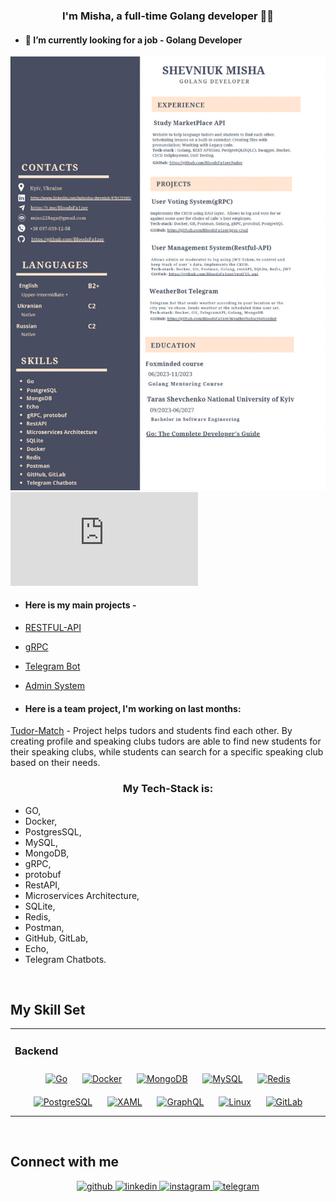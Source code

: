 ### <div align="center">I'm Misha, a full-time Golang developer 👨‍💻</div>  
  

- #### 🔭 I’m currently looking for a job - Golang Developer  
  

![](https://github.com/BloodsFa1zer/BloodsFa1zer/blob/main/CV_Photo.jpg)  
![CV](https://github.com/BloodsFa1zer/BloodsFa1zer/blob/main/CV_Misha_Shevniuk_GO_Developer.pdf)
  

- #### Here is my main projects -   
  

- [RESTFUL-API](https://github.com/BloodsFa1zer/restFUL-api)  
  

- [gRPC](https://github.com/BloodsFa1zer/grpc-crud)  
  

- [Telegram Bot](https://github.com/BloodsFa1zer/WeatherSubscriptionBot)  
  

- [Admin System](https://github.com/BloodsFa1zer/adminSystem)  
  

- #### Here is a team project, I'm working on last months:
[Tudor-Match](https://github.com/BloodsFa1zer/tudor) - 
Project helps tudors and students find each other. By creating profile and speaking clubs tudors are able to find new students for their speaking clubs, while students can search for a specific speaking club based on their needs.  
  

### <div align="center">My Tech-Stack is:
</div>  
  

- GO,
- Docker,
- PostgresSQL,
- MySQL,
- MongoDB,
- gRPC,
- protobuf
- RestAPI,
- Microservices Architecture,
- SQLite,
- Redis,
- Postman,
- GitHub, GitLab,
- Echo,
- Telegram Chatbots.  
  

<br/>  


## My Skill Set  
<table><tr><td valign="top" width="33%">



### Backend  
<div align="center">  
<a href="https://go.dev/" target="_blank"><img style="margin: 10px" src="https://profilinator.rishav.dev/skills-assets/go-original.svg" alt="Go" height="50" /></a>  
<a href="https://www.docker.com/" target="_blank"><img style="margin: 10px" src="https://profilinator.rishav.dev/skills-assets/docker-original-wordmark.svg" alt="Docker" height="50" /></a>  
<a href="https://www.mongodb.com/" target="_blank"><img style="margin: 10px" src="https://profilinator.rishav.dev/skills-assets/mongodb-original-wordmark.svg" alt="MongoDB" height="50" /></a>  
<a href="https://www.mysql.com/" target="_blank"><img style="margin: 10px" src="https://profilinator.rishav.dev/skills-assets/mysql-original-wordmark.svg" alt="MySQL" height="50" /></a>  
<a href="https://redis.io/" target="_blank"><img style="margin: 10px" src="https://profilinator.rishav.dev/skills-assets/redis-original-wordmark.svg" alt="Redis" height="50" /></a>  
<a href="https://www.postgresql.org/" target="_blank"><img style="margin: 10px" src="https://profilinator.rishav.dev/skills-assets/postgresql-original-wordmark.svg" alt="PostgreSQL" height="50" /></a>  
<a href="https://docs.microsoft.com/en-us/dotnet/desktop/wpf/xaml/" target="_blank"><img style="margin: 10px" src="https://profilinator.rishav.dev/skills-assets/xaml.png" alt="XAML" height="50" /></a>  
<a href="https://graphql.org/" target="_blank"><img style="margin: 10px" src="https://profilinator.rishav.dev/skills-assets/graphql.png" alt="GraphQL" height="50" /></a>  
<a href="https://www.linux.org/" target="_blank"><img style="margin: 10px" src="https://profilinator.rishav.dev/skills-assets/linux-original.svg" alt="Linux" height="50" /></a>  
<a href="https://about.gitlab.com/" target="_blank"><img style="margin: 10px" src="https://profilinator.rishav.dev/skills-assets/gitlab.svg" alt="GitLab" height="50" /></a>  
</div>
</td></tr></table>  

<br/>  


## Connect with me  
<div align="center">
<a href="https://github.com/BloodsFa1zer" target="_blank">
<img src="https://img.shields.io/badge/github-%2324292e.svg?&style=for-the-badge&logo=github&logoColor=white" alt="github" style="margin-bottom: 5px;" />
</a>
<a href="https://linkedin.com/in/misha-shevniuk" target="_blank">
<img src="https://img.shields.io/badge/linkedin-%231E77B5.svg?&style=for-the-badge&logo=linkedin&logoColor=white" alt="linkedin" style="margin-bottom: 5px;" />
</a>
<a href="https://instagram.com/mixoil3006" target="_blank">
<img src="https://img.shields.io/badge/instagram-%23000000.svg?&style=for-the-badge&logo=instagram&logoColor=white" alt="instagram" style="margin-bottom: 5px;" />
</a>  
<a href="https://t.me/BloodsFa1zer" target="_blank">
<img src="https://img.shields.io/badge/Telegram-2CA5E0?style=for-the-badge&logo=telegram&logoColor=white" alt="telegram" style="margin-bottom: 5px;" />
</a>  
</div>

  

<br/>  
  

<br/>  

